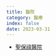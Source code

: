 ```yaml
---
title: 醫院
category: 醫療
index: false
date: 2023-03-31
---
```

<adsense></adsense>

- [聖保祿醫院](st-pauls-hospital.md)